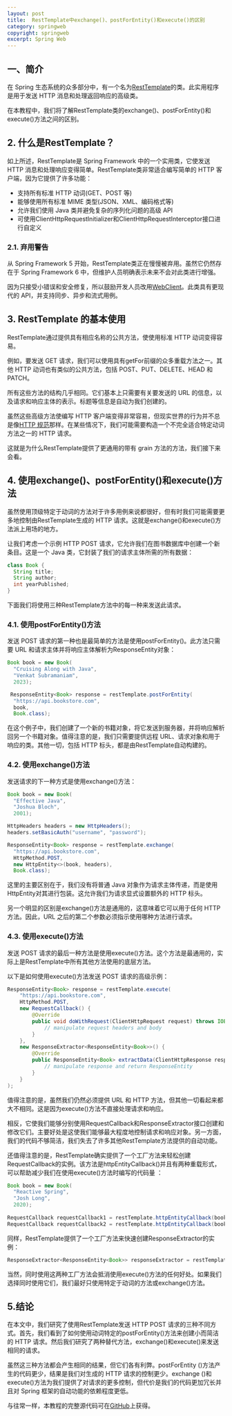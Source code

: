 ```yaml
---
layout: post
title:  RestTemplate中exchange()、postForEntity()和execute()的区别
category: springweb
copyright: springweb
excerpt: Spring Web
---
```


## 一、简介

在 Spring 生态系统的众多部分中，有一个名为[RestTemplate](https://www.baeldung.com/rest-template)的类。此实用程序是用于发送 HTTP 消息和处理返回响应的高级类。

在本教程中，我们将了解RestTemplate类的exchange()、postForEntity()和execute()方法之间的区别。

## 2. 什么是RestTemplate？

如上所述，RestTemplate是 Spring Framework 中的一个实用类，它使发送 HTTP 消息和处理响应变得简单。RestTemplate类非常适合编写简单的 HTTP 客户端，因为它提供了许多功能：

-   支持所有标准 HTTP 动词(GET、POST 等)
-   能够使用所有标准 MIME 类型(JSON、XML、编码格式等)
-   允许我们使用 Java 类并避免复杂的序列化问题的高级 API
-   可使用ClientHttpRequestInitializer和ClientHttpRequestInterceptor接口进行自定义

### 2.1. 弃用警告

从 Spring Framework 5 开始，RestTemplate类正在慢慢被弃用。虽然它仍然存在于 Spring Framework 6 中，但维护人员明确表示未来不会对此类进行增强。

因为只接受小错误和安全修复，所以鼓励开发人员改用[WebClient](https://www.baeldung.com/spring-5-webclient)。此类具有更现代的 API，并支持同步、异步和流式用例。

## 3. RestTemplate 的基本使用

RestTemplate通过提供具有相应名称的公共方法，使使用标准 HTTP 动词变得容易。

例如，要发送 GET 请求，我们可以使用具有getFor前缀的众多重载方法之一。其他 HTTP 动词也有类似的公共方法，包括 POST、PUT、DELETE、HEAD 和 PATCH。

所有这些方法的结构几乎相同。它们基本上只需要有关要发送的 URL 的信息，以及请求和响应主体的表示。标题等信息是自动为我们创建的。

虽然这些高级方法使编写 HTTP 客户端变得非常容易，但现实世界的行为并不总是像[HTTP 规范](https://www.baeldung.com/cs/rest-vs-http)那样。在某些情况下，我们可能需要构造一个不完全适合特定动词方法之一的 HTTP 请求。

这就是为什么RestTemplate提供了更通用的带有 grain 方法的方法，我们接下来会看。

## 4. 使用exchange()、postForEntity()和execute()方法

虽然使用顶级特定于动词的方法对于许多用例来说都很好，但有时我们可能需要更多地控制由RestTemplate生成的 HTTP 请求。这就是exchange()和execute()方法派上用场的地方。

让我们考虑一个示例 HTTP POST 请求，它允许我们在图书数据库中创建一个新条目。这是一个 Java 类，它封装了我们的请求主体所需的所有数据：

```java
class Book {
  String title;
  String author;
  int yearPublished;
}
```

下面我们将使用三种RestTemplate方法中的每一种来发送此请求。

### 4.1. 使用postForEntity()方法

发送 POST 请求的第一种也是最简单的方法是使用postForEntity()。此方法只需要 URL 和请求主体并将响应主体解析为ResponseEntity对象：

```java
Book book = new Book(
  "Cruising Along with Java",
  "Venkat Subramaniam",
  2023);

 ResponseEntity<Book> response = restTemplate.postForEntity(
  "https://api.bookstore.com", 
  book, 
  Book.class);
```

在这个例子中，我们创建了一个新的书籍对象，将它发送到服务器，并将响应解析回另一个书籍对象。值得注意的是，我们只需要提供远程 URL、请求对象和用于响应的类。其他一切，包括 HTTP 标头，都是由RestTemplate自动构建的。

### 4.2. 使用exchange()方法

发送请求的下一种方式是使用exchange()方法：

```java
Book book = new Book(
  "Effective Java",
  "Joshua Bloch",
  2001);

HttpHeaders headers = new HttpHeaders();
headers.setBasicAuth("username", "password");

ResponseEntity<Book> response = restTemplate.exchange(
  "https://api.bookstore.com",
  HttpMethod.POST,
  new HttpEntity<>(book, headers),
  Book.class);
```

这里的主要区别在于，我们没有将普通 Java 对象作为请求主体传递，而是使用HttpEntity对其进行包装。这允许我们为请求显式设置额外的 HTTP 标头。

另一个明显的区别是exchange()方法是通用的，这意味着它可以用于任何 HTTP 方法。因此，URL 之后的第二个参数必须指示使用哪种方法进行请求。

### 4.3. 使用execute()方法

发送 POST 请求的最后一种方法是使用execute()方法。这个方法是最通用的，实际上是RestTemplate中所有其他方法使用的底层方法。

以下是如何使用execute()方法发送 POST 请求的高级示例：

```java
ResponseEntity<Book> response = restTemplate.execute(
    "https://api.bookstore.com",
    HttpMethod.POST,
    new RequestCallback() {
        @Override
        public void doWithRequest(ClientHttpRequest request) throws IOException {
            // manipulate request headers and body
        }
    },
    new ResponseExtractor<ResponseEntity<Book>>() {
        @Override
        public ResponseEntity<Book> extractData(ClientHttpResponse response) throws IOException {
            // manipulate response and return ResponseEntity
        }
    }
);
```

值得注意的是，虽然我们仍然必须提供 URL 和 HTTP 方法，但其他一切看起来都大不相同。这是因为execute()方法不直接处理请求和响应。

相反，它使我们能够分别使用RequestCallback和ResponseExtractor接口创建和修改它们。主要好处是这使我们能够最大程度地控制请求和响应对象。另一方面，我们的代码不够简洁，我们失去了许多其他RestTemplate方法提供的自动功能。

还值得注意的是，RestTemplate确实提供了一个工厂方法来轻松创建RequestCallback的实例。该方法是httpEntityCallback()并且有两种重载形式，可以帮助减少我们在使用execute()方法时编写的代码量 ：

```java
Book book = new Book(
  "Reactive Spring",
  "Josh Long",
  2020);
        
RequestCallback requestCallback1 = restTemplate.httpEntityCallback(book);
RequestCallback requestCallback2 = restTemplate.httpEntityCallback(book, Book.class);
```

同样，RestTemplate提供了一个工厂方法来快速创建ResponseExtractor的实例：

```java
ResponseExtractor<ResponseEntity<Book>> responseExtractor = restTemplate.responseEntityExtractor(Book.class);
```

当然，同时使用这两种工厂方法会抵消使用execute()方法的任何好处。如果我们选择同时使用它们，我们最好只使用特定于动词的方法或exchange()方法。

## 5.结论

在本文中，我们研究了使用RestTemplate发送 HTTP POST 请求的三种不同方式。首先，我们看到了如何使用动词特定的postForEntity()方法来创建小而简洁的 HTTP 请求。然后我们研究了两种替代方法，exchange()和execute()来发送相同的请求。

虽然这三种方法都会产生相同的结果，但它们各有利弊。postForEntity ()方法产生的代码更少，结果是我们对生成的 HTTP 请求的控制更少。exchange ()和execute()方法为我们提供了对请求的更多控制，但代价是我们的代码更加冗长并且对 Spring 框架的自动功能的依赖程度更低。

与往常一样，本教程的完整源代码可在[GitHub](https://github.com/tuyucheng7/taketoday-tutorial4j/tree/master/spring-web-modules)上获得。